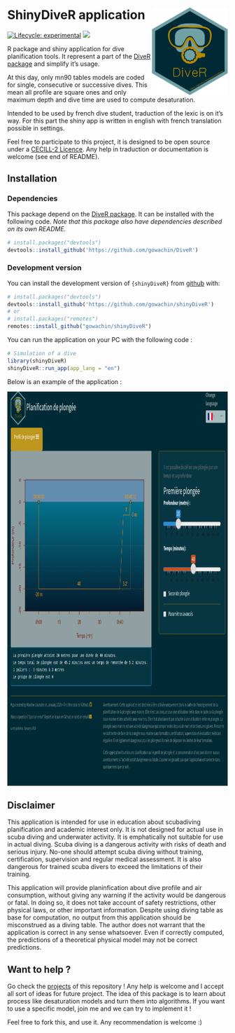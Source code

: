 
<!-- README.md is generated from README.Rmd. Please edit that file -->

# ShinyDiveR application <img src="https://raw.githubusercontent.com/gowachin/DiveR/master/inst/images/DiveR_hex.png" alt="logo" align="right" height=200px/>

<!-- badges: start -->

[![Lifecycle:
experimental](https://img.shields.io/badge/lifecycle-experimental-orange.svg)](https://www.tidyverse.org/lifecycle/#experimental)
[![](https://img.shields.io/badge/devel%20version-0.2.0.0-blue.svg)](https://github.com/gowachin/shinyDiveR)
<!-- [![R build status](https://github.com/gowachin/shinyDiveR/workflows/R-CMD-check/badge.svg)](https://github.com/gowachin/shinyDiveR/actions) -->

<!-- badges: end -->

R package and shiny application for dive planification tools. It
represent a part of the [DiveR
package](https://github.com/gowachin/DiveR) and simplify it’s usage.

At this day, only mn90 tables models are coded for single, consecutive
or successive dives. This mean all profile are square ones and only
maximum depth and dive time are used to compute desaturation.

Intended to be used by french dive student, traduction of the lexic is
on it’s way. For this part the shiny app is written in english with
french translation possible in settings.

Feel free to participate to this project, it is designed to be open
source under a [CECILL-2
Licence](https://github.com/gowachin/DiveR/blob/master/LICENCE-CECILL-2.1.txt).
Any help in traduction or documentation is welcome (see end of README).

## Installation

### Dependencies

This package depend on the [DiveR
package](https://github.com/gowachin/DiveR). It can be installed with
the following code. *Note that this package also have dependencies
described on its own README.*

``` r
# install.packages("devtools")
devtools::install_github('https://github.com/gowachin/DiveR')
```

### Development version

You can install the development version of `{shinyDiveR}` from
[github](https://github.com/gowachin/shinyDiveR) with:

``` r
# install.packages("devtools")
devtools::install_github('https://github.com/gowachin/shinyDiveR')
# or 
# install.packages("remotes")
remotes::install_github("gowachin/shinyDiveR")
```

You can run the application on your PC with the following code :

``` r
# Simulation of a dive
library(shinyDiveR)
shinyDiveR::run_app(app_lang = "en")
```

Below is an example of the application :

<img src="https://raw.githubusercontent.com/gowachin/shinyDiveR/golem/inst/images/shinyDiveR.png" alt="screen" height=900px/>

<!-- You can install the released version of shinyDiveR from [CRAN](https://CRAN.R-project.org) with:

``` r
install.packages("shinyDiveR")
```

 -->

## Disclaimer

This application is intended for use in education about scubadiving
planification and academic interest only. It is not designed for actual
use in scuba diving and underwater activity. It is emphatically not
suitable for use in actual diving. Scuba diving is a dangerous activity
with risks of death and serious injury. No-one should attempt scuba
diving without training, certification, supervision and regular medical
assessment. It is also dangerous for trained scuba divers to exceed the
limitations of their training.

This application will provide planinfication about dive profile and air
consumption, without giving any warning if the activity would be
dangerous or fatal. In doing so, it does not take account of safety
restrictions, other physical laws, or other important information.
Despite using diving table as base for computation, no output from this
application should be misconstrued as a diving table. The author does
not warrant that the application is correct in any sense whatsoever.
Even if correctly computed, the predictions of a theoretical physical
model may not be correct predictions.

## Want to help ?


Go check the [projects](https://github.com/gowachin/shinyDiveR/projects)
of this repository ! Any help is welcome and I accept all sort of ideas
for future project. The idea of this package is to learn about process
like desaturation models and turn them into algorithms. If you want to
use a specific model, join me and we can try to implement it !


Feel free to fork this, and use it. Any recommendation is welcome :)
